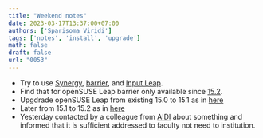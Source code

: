 ```yaml
---
title: "Weekend notes"
date: 2023-03-17T13:37:00+07:00
authors: ['Sparisoma Viridi']
tags: ['notes', 'install', 'upgrade']
math: false
draft: false
url: "0053"
---
```


+ Try to use [Synergy](https://github.com/symless/synergy-core), [barrier](https://github.com/debauchee/barrier), and [Input Leap](https://github.com/input-leap/input-leap).
+ Find that for openSUSE Leap barrier only available since [15.2](https://repology.org/project/barrier/versions).
+ Upgdrade openSUSE Leap from existing 15.0 to 15.1 as in [here](https://linuxkamarada.com/en/2019/05/27/how-to-upgrade-from-opensuse-leap-150-to-151/)
+ Later from 15.1 to 15.2 as in [here](https://www.cyberciti.biz/faq/how-to-upgrade-opensuse-15-1-to-15-2-using-the-cli/)
+ Yesterday contacted by a colleague from [AIDI](https://aidi.id/) about something and informed that it is sufficient addressed to faculty not need to institution.
